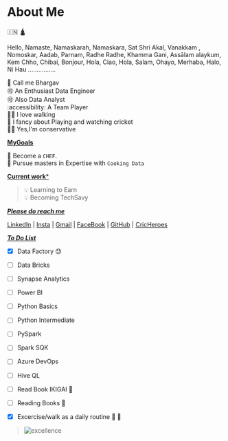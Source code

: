 
# About Me

🇮🇳 🛕

Hello, Namaste, Namaskarah, Namaskara, Sat Shri Akal, Vanakkam , Nomoskar, Aadab, Parnam, Radhe Radhe, Khamma Gani, Assālam alaykum, Kem Chho, Chibai, Bonjour, Hola, Ciao, Hola, Salam, Ohayo, Merhaba, Halo, Ni Hau ................

  
 📢 Call me Bhargav   
 🉑 An Enthusiast Data Engineer   
 🉑 Also Data Analyst  
 :accessibility: A Team Player  
 🏃‍♂️ I love walking    
 🏏 I fancy about Playing and watching cricket  
 👱‍♂️ Yes,I'm conservative     



<ins>**MyGoals**</ins>  

🥅 Become a `CHEF`.  
🥅 Pursue masters in Expertise with `Cooking Data`                               

      



<ins>**Current work***</ins>    

> 💡 Learning to Earn    
> 💡 Becoming TechSavy
>   
 




  
<ins>***Please do reach me***</ins>

[LinkedIn][L1] | [Insta][IG] | [Gmail][G1] | [FaceBook][Fb] | [GitHub][GH] | [CricHeroes][CH]         





    
<ins>***To Do List***</ins>            

- [x] Data Factory 😓
- [ ] Data Bricks
- [ ] Synapse Analytics
- [ ] Power BI
- [ ] Python Basics
- [ ] Python Intermediate
- [ ] PySpark
- [ ] Spark SQK
- [ ] Azure DevOps
- [ ] Hive QL 
- [ ] Read Book IKIGAI 📖
- [ ] Reading Books 📖
- [x] Excercise/walk as a daily routine 🥇 🏃










> ![excellence](https://www.baltana.com/files/wallpapers-4/Dr.-A.P.J.-Abdul-Kalam-Quotes-Wallpaper-HD-13810.jpg)




[Below are the Links invisible used in above link references, This is also comment]: #

[L1]: https://github.com/Bhargav-ehub
[IG]: https://github.com/Bhargav-ehub
[G1]: ebreddy1997@gmail.com
[Fb]: https://github.com/Bhargav-ehub
[GH]: https://github.com/Bhargav-ehub
[CH]: https://cricheroes.com/player-profile/23878072/bhargav/matches  

